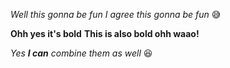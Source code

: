 *Well this gonna be fun*
_I agree this gonna be fun_ 😅

**Ohh yes it's bold** 
__This is also bold ohh waao!__

_Yes **I can** combine them as well_ 😆
